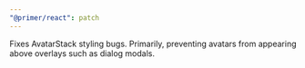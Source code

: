 ```yaml
---
"@primer/react": patch
---
```


Fixes AvatarStack styling bugs. Primarily, preventing avatars from appearing above overlays such as dialog modals.
